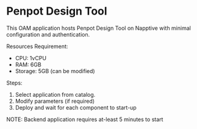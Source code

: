 # Penpot Design Tool

This OAM application hosts Penpot Design Tool on Napptive with minimal configuration and authentication.

Resources Requirement: 
- CPU: 1vCPU
- RAM: 6GB
- Storage: 5GB (can be modified)

Steps: 
1. Select application from catalog. 
2. Modify parameters (if required)
3. Deploy and wait for each component to start-up
 
NOTE: Backend application requires at-least 5 minutes to start